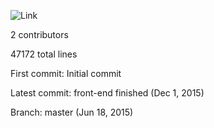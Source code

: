 ![Link](https://github.com/KeyboardNerd/survive-commons.git)

2 contributors

47172 total lines

First commit: Initial commit

Latest commit: front-end finished (Dec 1, 2015)

Branch: master (Jun 18, 2015)
